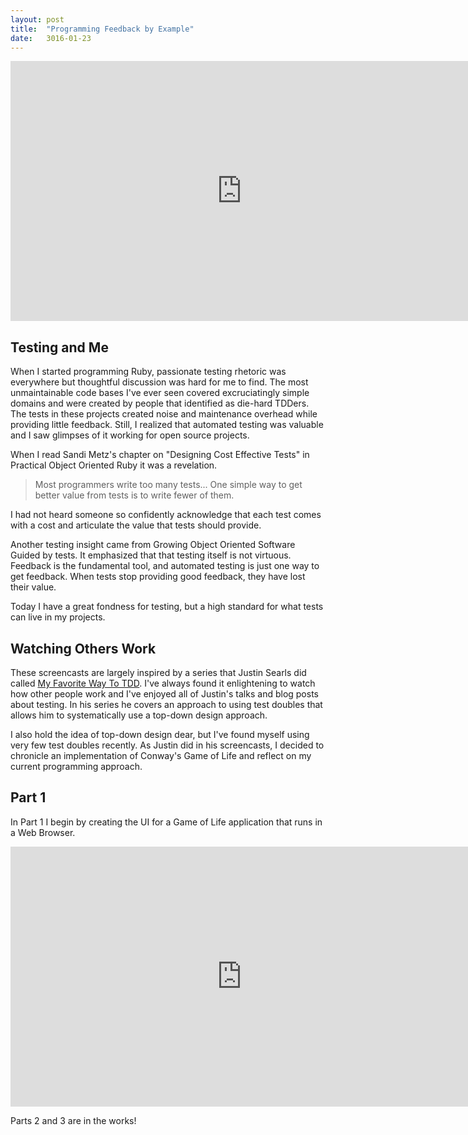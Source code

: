 ```yaml
---
layout: post
title:  "Programming Feedback by Example"
date:   3016-01-23
---
```


<iframe src="https://player.vimeo.com/video/152833900" width="740" height="416" frameborder="0" webkitallowfullscreen mozallowfullscreen allowfullscreen></iframe>

Testing and Me
--------------

When I started programming Ruby, passionate testing rhetoric was everywhere but
thoughtful discussion was hard for me to find. The most unmaintainable code
bases I've ever seen covered excruciatingly simple domains and were created by
people that identified as die-hard TDDers. The tests in these projects created
noise and maintenance overhead while providing little feedback. Still, I
realized that automated testing was valuable and I saw glimpses of it working
for open source projects.

When I read Sandi Metz's chapter on "Designing Cost Effective Tests" in
Practical Object Oriented Ruby it was a revelation.

> Most programmers write too many tests... One simple way to get better value
> from tests is to write fewer of them.

I had not heard someone so confidently acknowledge that each test comes with a
cost and articulate the value that tests should provide.

Another testing insight came from Growing Object Oriented Software Guided by
tests. It emphasized that that testing itself is not virtuous. Feedback is the
fundamental tool, and automated testing is just one way to get feedback. When
tests stop providing good feedback, they have lost their value.

Today I have a great fondness for testing, but a high standard for what tests
can live in my projects.

Watching Others Work
--------------------

These screencasts are largely inspired by a series that Justin Searls did called
[My Favorite Way To
TDD](http://blog.testdouble.com/posts/2015-09-10-how-i-use-test-doubles.html).
I've always found it enlightening to watch how other people work and I've
enjoyed all of Justin's talks and blog posts about testing. In his series he
covers an approach to using test doubles that allows him to systematically use a
top-down design approach.

I also hold the idea of top-down design dear, but I've found myself using very
few test doubles recently. As Justin did in his screencasts, I decided to
chronicle an implementation of Conway's Game of Life and reflect on my current
programming approach.

Part 1
------

In Part 1 I begin by creating the UI for a Game of Life application that runs in
a Web Browser.

<iframe src="https://player.vimeo.com/video/152833900" width="740" height="416" frameborder="0" webkitallowfullscreen mozallowfullscreen allowfullscreen></iframe>

Parts 2 and 3 are in the works!
